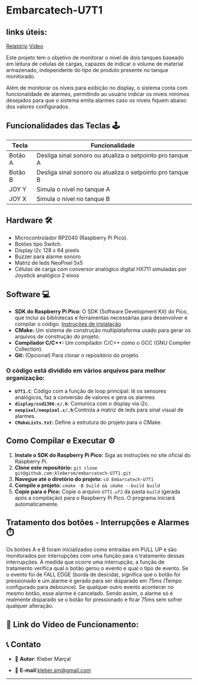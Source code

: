 # Embarcatech-U7T1

## links úteis:

[Relatório](https://drive.google.com/file/d/1GtpYH8RU-0lxia5Zwx7Q-luvL2j1X5Uh/view?usp=sharing)
[Video](https://drive.google.com/file/d/1UaTDoonUdeKe41Mfk1ap8MS4KUDjbxsi/view?usp=sharing)

Este projeto tem o objetivo de monitorar o nível de dois tanques baseado em leitura de celulas de cargas, capazes de indicar o volume de material armazenado, independente do tipo de produto presente no tanque monitorado.

Além de monitorar os níveis para exibição no display, o sistema conta com funcionalidade de alarmes, permitindo ao usuário indicar os níveis mínimos desejados para que o sistema emita alarmes caso os níveis fiquem abaixo dos valores configurados.

## Funcionalidades das Teclas 🕹️

| Tecla   | Funcionalidade                                            |
| ------- | --------------------------------------------------------- |
| Botão A | Desliga sinal sonoro ou atualiza o setpointo pro tanque A |
| Botão B | Desliga sinal sonoro ou atualiza o setpointo pro tanque B |
| JOY Y   | Simula o nível no tanque A                                |
| JOY X   | Simula o nível no tanque B                                |

## Hardware 🛠️

- Microcontrolador RP2040 (Raspberry Pi Pico).
- Botões tipo Switch.
- Display i2c 128 x 64 pixels
- Buzzer para alarme sonoro
- Matriz de leds NeoPixel 5x5
- Células de carga com conversor analógico digital HX711 simuladas por Joystick analógico 2 eixos

## Software 💻

- **SDK do Raspberry Pi Pico:** O SDK (Software Development Kit) do Pico, que inclui as bibliotecas e ferramentas necessárias para desenvolver e compilar o código. [Instruções de instalação](https://www.raspberrypi.com/documentation/pico/getting-started/)
- **CMake:** Um sistema de construção multiplataforma usado para gerar os arquivos de construção do projeto.
- **Compilador C/C++:** Um compilador C/C++ como o GCC (GNU Compiler Collection).
- **Git:** (Opcional) Para clonar o repositório do projeto.

### O código está dividido em vários arquivos para melhor organização:

- **`U7T1.C`**: Código com a função de loop principal: lê os sensores analógicos, faz a conversão de valores e gera os alarmes
- **`display/ssd1306.c/.h`**: Comunica com o display via i2c.
- **`neopixel/neopixel.c/.h`**:Controla a matriz de leds para sinal visual de alarmes.
- **`CMakeLists.txt`:** Define a estrutura do projeto para o CMake.

## Como Compilar e Executar ⚙️

1. **Instale o SDK do Raspberry Pi Pico:** Siga as instruções no site oficial do Raspberry Pi.
2. **Clone este repositório:** `git clone git@github.com:klebersm/embarcatech-U7T1.git`
3. **Navegue até o diretório do projeto:** `cd Embarcatech-U7T1`
4. **Compile o projeto:** `cmake -B build && cmake --build build`
5. **Copie para o Pico:** Copie o arquivo `U7T1.uf2` da pasta `build` (gerada após a compilação) para o Raspberry Pi Pico. O programa iniciará automaticamente.

## Tratamento dos botões - Interrupções e Alarmes ⏱️

Os botões A e B foram inicializados como entradas em PULL UP e são monitorados por interrupções com uma função para o tratamento dessas interrupções. À medida que ocorre uma interrupção, a função de tratamento verifica qual o botão gerou o evento e qual o tipo de evento. Se o evento foi de FALL EDGE (borda de descida), significa que o botão foi pressionado e um alarme é gerado para ser disparado em 75ms (Tempo configurado para debounce). Se qualquer outro evento acontecer no mesmo botão, esse alarme é cancelado. Sendo assim, o alarme só é realmente disparado se o botão for pressionado e ficar 75ms sem sofrer qualquer alteração.

## 🔗 Link do Vídeo de Funcionamento:

## 📞 Contato

- 👤 **Autor**: Kleber Marçal

- 📧 **E-mail**:kleber.sm@gmail.com

---
